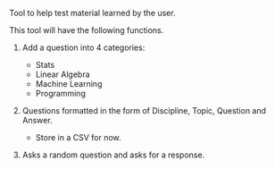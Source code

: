 Tool to help test material learned by the user. 

This tool will have the following functions.

1. Add a question into 4 categories:
    - Stats
    - Linear Algebra
    - Machine Learning
    - Programming

2. Questions formatted in the form of Discipline, Topic, Question and Answer.
    - Store in a CSV for now. 

3. Asks a random question and asks for a response. 